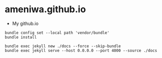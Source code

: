 # ameniwa.github.io

* My github.io

```
bundle config set --local path 'vendor/bundle'
bundle install
```

```
bundle exec jekyll new ./docs --force --skip-bundle
bundle exec jekyll serve --host 0.0.0.0 --port 4000 --source ./docs
```

